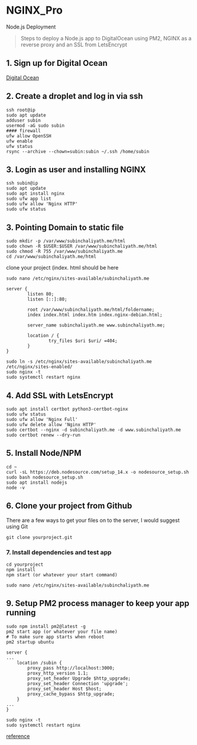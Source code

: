 # NGINX_Pro


 Node.js Deployment

> Steps to deploy a Node.js app to DigitalOcean using PM2, NGINX as a reverse proxy and an SSL from LetsEncrypt

## 1. Sign up for Digital Ocean
[ Digital Ocean](https://www.digitalocean.com/)

## 2. Create a droplet and log in via ssh
```
ssh root@ip
sudo apt update
adduser subin
usermod -aG sudo subin
#### firewall
ufw allow OpenSSH
ufw enable 
ufw status
rsync --archive --chown=subin:subin ~/.ssh /home/subin
```
## 3. Login as user and installing NGINX
```
ssh subin@ip
sudo apt update
sudo apt install nginx
sudo ufw app list
sudo ufw allow 'Nginx HTTP'
sudo ufw status
```

## 3. Pointing Domain to static file
```
sudo mkdir -p /var/www/subinchaliyath.me/html
sudo chown -R $USER:$USER /var/www/subinchaliyath.me/html
sudo chmod -R 755 /var/www/subinchaliyath.me
cd /var/www/subinchaliyath.me/html
```
clone your project (index. html should be here

```
sudo nano /etc/nginx/sites-available/subinchaliyath.me
```
```
server {
        listen 80;
        listen [::]:80;

        root /var/www/subinchaliyath.me/html/foldername;
        index index.html index.htm index.nginx-debian.html;

        server_name subinchaliyath.me www.subinchaliyath.me;

        location / {
                try_files $uri $uri/ =404;
        }
}
```
```
sudo ln -s /etc/nginx/sites-available/subinchaliyath.me /etc/nginx/sites-enabled/
sudo nginx -t
sudo systemctl restart nginx
```

## 4. Add SSL with LetsEncrypt

```
sudo apt install certbot python3-certbot-nginx
sudo ufw status
sudo ufw allow 'Nginx Full'
sudo ufw delete allow 'Nginx HTTP'
sudo certbot --nginx -d subinchaliyath.me -d www.subinchaliyath.me
sudo certbot renew --dry-run

```




## 5. Install Node/NPM
```
cd ~
curl -sL https://deb.nodesource.com/setup_14.x -o nodesource_setup.sh
sudo bash nodesource_setup.sh
sudo apt install nodejs
node -v

```

## 6. Clone your project from Github
There are a few ways to get your files on to the server, I would suggest using Git
```
git clone yourproject.git
```

### 7. Install dependencies and test app
```
cd yourproject
npm install
npm start (or whatever your start command)
```

```
sudo nano /etc/nginx/sites-available/subinchaliyath.me
```
## 9. Setup PM2 process manager to keep your app running
```
sudo npm install pm2@latest -g
pm2 start app (or whatever your file name)
# To make sure app starts when reboot
pm2 startup ubuntu
```
```
server {
...
    location /subin {
        proxy_pass http://localhost:3000;
        proxy_http_version 1.1;
        proxy_set_header Upgrade $http_upgrade;
        proxy_set_header Connection 'upgrade';
        proxy_set_header Host $host;
        proxy_cache_bypass $http_upgrade;
    }
...
}

````
```
sudo nginx -t
sudo systemctl restart nginx

````
[reference](https://www.digitalocean.com/community/tutorials/how-to-set-up-a-node-js-application-for-production-on-ubuntu-20-04)



